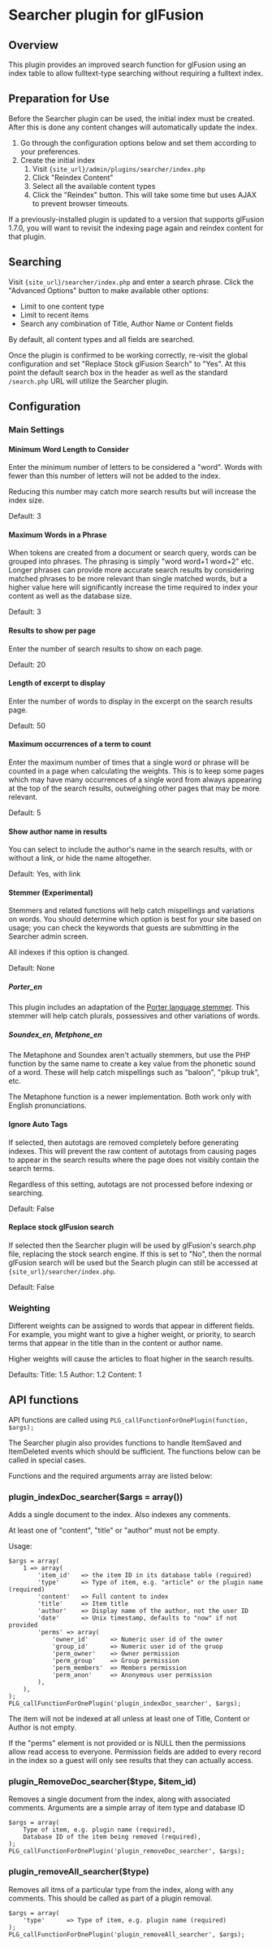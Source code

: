 # Searcher plugin for glFusion
## Overview
This plugin provides an improved search function for glFusion
using an index table to allow fulltext-type searching without
requiring a fulltext index.

## Preparation for Use
Before the Searcher plugin can be used, the initial index must be created.
After this is done any content changes will automatically update the index.

1. Go through the configuration options below and set them according to your preferences.
1. Create the initial index
    1. Visit `{site_url}/admin/plugins/searcher/index.php`
    1. Click "Reindex Content"
    1. Select all the available content types
    1. Click the "Reindex" button. This will take some time but uses AJAX to prevent browser timeouts.

If a previously-installed plugin is updated to a version that supports glFusion 1.7.0, you will want to revisit the indexing page again and reindex content for that plugin.

## Searching
Visit `{site_url}/searcher/index.php` and enter a search phrase.
Click the "Advanced Options" button to make available other options:
* Limit to one content type
* Limit to recent items
* Search any combination of Title, Author Name or Content fields

By default, all content types and all fields are searched.

Once the plugin is confirmed to be working correctly, re-visit the global configuration and set "Replace Stock glFusion Search" to "Yes".
At this point the default search box in the header as well as the standard `/search.php` URL will utilize the Searcher plugin.

## Configuration
### Main Settings
#### Minimum Word Length to Consider
Enter the minimum number of letters to be considered a "word". Words with fewer
than this number of letters will not be added to the index.

Reducing this number may catch more search results but will increase the index size.

Default: 3

#### Maximum Words in a Phrase
When tokens are created from a document or search query, words can be grouped
into phrases. The phrasing is simply "word word+1 word+2" etc. Longer phrases
can provide more accurate search results by considering matched phrases to be
more relevant than single matched words, but a higher value here will significantly
increase the time required to index your content as well as the database size.

Default: 3

#### Results to show per page
Enter the number of search results to show on each page.

Default: 20

#### Length of excerpt to display
Enter the number of words to display in the excerpt on the search results page.

Default: 50

#### Maximum occurrences of a term to count
Enter the maximum number of times that a single word or phrase will be counted
in a page when calculating the weights. This is to keep some pages which may
have many occurrences of a single word from always appearing at the top of the
search results, outweighing other pages that may be more relevant.

Default: 5

#### Show author name in results
You can select to include the author's name in the search results, with or
without a link, or hide the name altogether.

Default: Yes, with link

#### Stemmer (Experimental)
Stemmers and related functions will help catch mispellings and variations on words.
You should determine which option is best for your site based on usage; you can
check the keywords that guests are submitting in the Searcher admin screen.

All indexes if this option is changed.

Default: None

##### Porter_en
This plugin includes an adaptation of the [Porter language stemmer](https://tartarus.org/martin/PorterStemmer/index.html).
This stemmer will help catch plurals, possessives and other variations of words.

##### Soundex_en, Metphone_en
The Metaphone and Soundex aren't actually stemmers, but use the PHP function
by the same name to create a key value from the phonetic sound of a word.
These will help catch mispellings such as "baloon", "pikup truk", etc.

The Metaphone function is a newer implementation. Both work only with English
pronunciations.

#### Ignore Auto Tags
If selected, then autotags are removed completely before generating indexes.
This will prevent the raw content of autotags from causing pages to appear
in the search results where the page does not visibly contain the search terms.

Regardless of this setting, autotags are not processed before indexing or searching.

Default: False

#### Replace stock glFusion search
If selected then the Searcher plugin will be used by glFusion's search.php file,
replacing the stock search engine. If this is set to "No", then the normal
glFusion search will be used but the Search plugin can still be accessed at
`{site_url}/searcher/index.php`.

Default: False

### Weighting
Different weights can be assigned to words that appear in different fields.
For example, you might want to give a higher weight, or priority, to search
terms that appear in the title than in the content or author name.

Higher weights will cause the articles to float higher in the search results.

Defaults:
    Title: 1.5
    Author: 1.2
    Content: 1

## API functions
API functions are called using ```PLG_callFunctionForOnePlugin(function, $args);```

The Searcher plugin also provides functions to handle ItemSaved and ItemDeleted
events which should be sufficient. The functions below can be called in special
cases.

Functions and the required arguments array are listed below:

### plugin_indexDoc_searcher($args = array())
Adds a single document to the index. Also indexes any comments.

At least one of "content", "title" or "author" must not be empty.

Usage:
```
$args = array(
    1 => array(
        'item_id'   => the item ID in its database table (required)
        'type'      => Type of item, e.g. "article" or the plugin name (required)
        'content'   => Full content to index
        'title'     => Item title
        'author'    => Display name of the author, not the user ID
        'date'      => Unix timestamp, defaults to "now" if not provided
        'perms' => array(
            'owner_id'      => Numeric user id of the owner
            'group_id'      => Numeric user id of the gruop
            'perm_owner'    => Owner permission
            'perm_group'    => Group permission
            'perm_members'  => Members permission
            'perm_anon'     => Anonymous user permission
        ),
    ),
);
PLG_callFunctionForOnePlugin('plugin_indexDoc_searcher', $args);
```
The item will not be indexed at all unless at least one of Title, Content or
Author is not empty.

If the "perms" element is not provided or is NULL then the permissions allow read access to everyone.
Permission fields are added to every record in the index so a guest will only see results that
they can actually access.

### plugin_RemoveDoc_searcher($type, $item_id)
Removes a single document from the index, along with associated comments.
Arguments are a simple array of item type and database ID
```
$args = array(
    Type of item, e.g. plugin name (required),
    Database ID of the item being removed (required),
);
PLG_callFunctionForOnePlugin('plugin_removeDoc_searcher', $args);
```

### plugin_removeAll_searcher($type)
Removes all itms of a particular type from the index, along with any comments.
This should be called as part of a plugin removal.
```
$args = array(
    'type'      => Type of item, e.g. plugin name (required)
);
PLG_callFunctionForOnePlugin('plugin_removeAll_searcher', $args);
```

